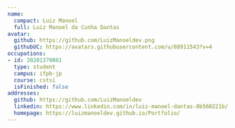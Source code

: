 ```yaml
---
name:
  compact: Luiz Manoel
  full: Luiz Manoel da Cunha Dantas
avatar:
  github: https://github.com/LuizManoeldev.png
  githubUC: https://avatars.githubusercontent.com/u/88911543?v=4
occupations:
- id: 20201370001
  type: student
  campus: ifpb-jp
  course: cstsi
  isFinished: false
addresses:
  github: https://github.com/LuizManoeldev
  linkedin: https://www.linkedin.com/in/luiz-manoel-dantas-8b560221b/
  homepage: https://luizmanoeldev.github.io/Portfolio/
---
```

